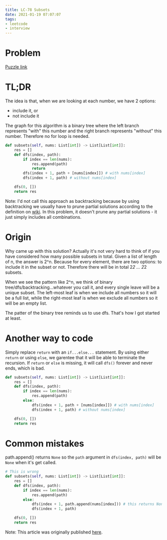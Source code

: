 ```yaml
---
title: LC-78 Subsets
date: 2021-01-19 07:07:07
tags: 
- leetcode
- interview
---
```

# Problem

[Puzzle link](https://leetcode.com/problems/subsets/)

# TL;DR

The idea is that, when we are looking at each number, we have 2 options: 
* include it, or
* not include it

The graph for this algorithm is a binary tree where the left branch represents "with" this number and the right branch represents "without" this number. Therefore no for loop is needed.

```python
def subsets(self, nums: List[int]) -> List[List[int]]:
    res = []
    def dfs(index, path):
        if index == len(nums):
            res.append(path)
            return
        dfs(index + 1, path + [nums[index]]) # with nums[index]
        dfs(index + 1, path) # without nums[index]

    dfs(0, [])
    return res
```

Note: I'd not call this approach as backtracking because by using backtracking we usually have to prune partial solutions according to the definition on [wiki](https://en.wikipedia.org/wiki/Backtracking#:~:text=Backtracking%20is%20a%20general%20algorithm,possibly%20be%20completed%20to%20a). In this problem, it doesn't prune any partial solutions - it just simply includes all combinations.

# Origin

Why came up with this solution? Actually it's not very hard to think of if you have considered how many possible subsets in total. Given a list of length of n, the answer is 2^n. Because for every element, there are two options: to include it in the subset or not. Therefore there will be in total 2*2 *...* 2*2 subsets.

When we see the pattern like 2^n, we think of binary tree/dfs/backtracking...whatever you call it, and every single leave will be a unique subset. The left-most leaf is when we include all numbers so it will be a full list, while the right-most leaf is when we exclude all numbers so it will be an empty list.

The patter of the binary tree reminds us to use dfs. That's how I got started at least.

# Another way to code

Simply replace `return` with an `if...else...` statement. By using either `return` or using `else`, we garentee that it will be able to terminate the recursion. If `return` or `else` is missing, it will call `dfs()` forever and never ends, which is bad.

```python
def subsets(self, nums: List[int]) -> List[List[int]]:
    res = []
    def dfs(index, path):
        if index == len(nums):
            res.append(path)
        else:
            dfs(index + 1, path + [nums[index]]) # with nums[index]
            dfs(index + 1, path) # without nums[index]

    dfs(0, [])
    return res
```

# Common mistakes

path.append() returns `None` so the `path` argument in `dfs(index, path)` will be `None` when it's get called.

```python
# This is wrong
def subsets(self, nums: List[int]) -> List[List[int]]:
    res = []
    def dfs(index, path):
        if index == len(nums):
            res.append(path)
        else:
            dfs(index + 1, path.append(nums[index])) # this returns None
            dfs(index + 1, path)

    dfs(0, [])
    return res
```

Note: This article was originally published [here](https://leetcode.com/problems/subsets/discuss/955057/DFS-or-Very-simple-Python-solution-NO-FOR-LOOP-needed).
